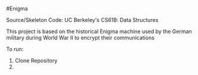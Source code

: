 #Enigma

Source/Skeleton Code: UC Berkeley's CS61B: Data Structures

This project is based on the historical Enigma machine used by the German military during World War II to encrypt their communications


To run:
1. Clone Repository
2. 
